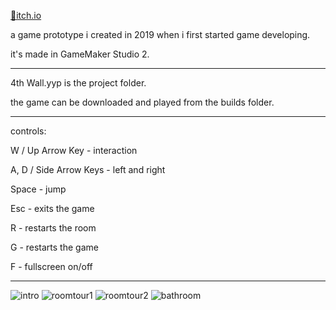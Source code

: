 [📌itch.io](https://emretahtali.itch.io/4th-wall)

a game prototype i created in 2019 when i first started game developing.

it's made in GameMaker Studio 2.

---
4th Wall.yyp is the project folder.

the game can be downloaded and played from the builds folder.


---
controls:

W / Up Arrow Key - interaction

A, D / Side Arrow Keys - left and right

Space - jump

Esc - exits the game

R - restarts the room

G - restarts the game

F - fullscreen on/off

---
![intro](https://github.com/user-attachments/assets/0a27ae78-e931-4f09-8ccb-5db91504a581)
![roomtour1](https://github.com/user-attachments/assets/18d6907f-3826-45f4-8f4d-9284d63c56ac)
![roomtour2](https://github.com/user-attachments/assets/84d7d522-0a78-459a-86c6-01b453c4fbd6)
![bathroom](https://github.com/user-attachments/assets/e75881ba-cecd-4429-a5aa-329c2ebdff79)
